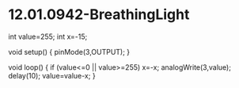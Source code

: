 # 12.01.0942-BreathingLight
int value=255;
int x=-15;

void setup() {
pinMode(3,OUTPUT);
}

void loop() {
if (value<=0 || value>=255) x=-x;
analogWrite(3,value);
delay(10);
value=value-x;
}
